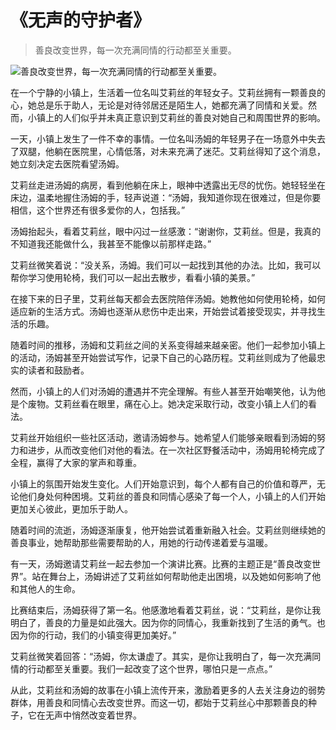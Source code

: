 # 《无声的守护者》
> 善良改变世界，每一次充满同情的行动都至关重要。


![善良改变世界，每一次充满同情的行动都至关重要。](/images/01088b95811a43629a37320e5d63d589.jpg)

在一个宁静的小镇上，生活着一位名叫艾莉丝的年轻女子。艾莉丝拥有一颗善良的心，她总是乐于助人，无论是对待邻居还是陌生人，她都充满了同情和关爱。然而，小镇上的人们似乎并未真正意识到艾莉丝的善良对她自己和周围世界的影响。

一天，小镇上发生了一件不幸的事情。一位名叫汤姆的年轻男子在一场意外中失去了双腿，他躺在医院里，心情低落，对未来充满了迷茫。艾莉丝得知了这个消息，她立刻决定去医院看望汤姆。

艾莉丝走进汤姆的病房，看到他躺在床上，眼神中透露出无尽的忧伤。她轻轻坐在床边，温柔地握住汤姆的手，轻声说道：“汤姆，我知道你现在很难过，但是你要相信，这个世界还有很多爱你的人，包括我。”

汤姆抬起头，看着艾莉丝，眼中闪过一丝感激：“谢谢你，艾莉丝。但是，我真的不知道我还能做什么，我甚至不能像以前那样走路。”

艾莉丝微笑着说：“没关系，汤姆。我们可以一起找到其他的办法。比如，我可以帮你学习使用轮椅，我们可以一起出去散步，看看小镇的美景。”

在接下来的日子里，艾莉丝每天都会去医院陪伴汤姆。她教他如何使用轮椅，如何适应新的生活方式。汤姆也逐渐从悲伤中走出来，开始尝试着接受现实，并寻找生活的乐趣。

随着时间的推移，汤姆和艾莉丝之间的关系变得越来越亲密。他们一起参加小镇上的活动，汤姆甚至开始尝试写作，记录下自己的心路历程。艾莉丝则成为了他最忠实的读者和鼓励者。

然而，小镇上的人们对汤姆的遭遇并不完全理解。有些人甚至开始嘲笑他，认为他是个废物。艾莉丝看在眼里，痛在心上。她决定采取行动，改变小镇上人们的看法。

艾莉丝开始组织一些社区活动，邀请汤姆参与。她希望人们能够亲眼看到汤姆的努力和进步，从而改变他们对他的看法。在一次社区野餐活动中，汤姆用轮椅完成了全程，赢得了大家的掌声和尊重。

小镇上的氛围开始发生变化。人们开始意识到，每个人都有自己的价值和尊严，无论他们身处何种困境。艾莉丝的善良和同情心感染了每一个人，小镇上的人们开始更加关心彼此，更加乐于助人。

随着时间的流逝，汤姆逐渐康复，他开始尝试着重新融入社会。艾莉丝则继续她的善良事业，她帮助那些需要帮助的人，用她的行动传递着爱与温暖。

有一天，汤姆邀请艾莉丝一起去参加一个演讲比赛。比赛的主题正是“善良改变世界”。站在舞台上，汤姆讲述了艾莉丝如何帮助他走出困境，以及她如何影响了他和其他人的生命。

比赛结束后，汤姆获得了第一名。他感激地看着艾莉丝，说：“艾莉丝，是你让我明白了，善良的力量是如此强大。因为你的同情心，我重新找到了生活的勇气。也因为你的行动，我们的小镇变得更加美好。”

艾莉丝微笑着回答：“汤姆，你太谦虚了。其实，是你让我明白了，每一次充满同情的行动都至关重要。我们一起改变了这个世界，哪怕只是一点点。”

从此，艾莉丝和汤姆的故事在小镇上流传开来，激励着更多的人去关注身边的弱势群体，用善良和同情心去改变世界。而这一切，都始于艾莉丝心中那颗善良的种子，它在无声中悄然改变着世界。